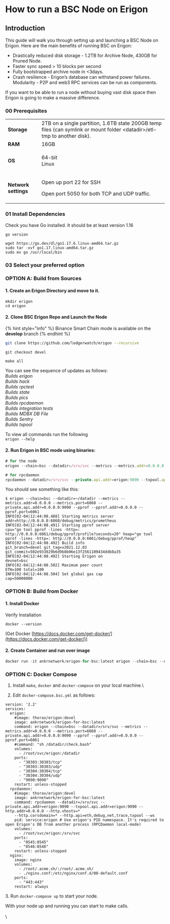 # How to run a BSC Node on Erigon

## Introduction&#x20;

This guide will walk you through setting up and launching a BSC Node on Erigon. Here are the main benefits of running BSC on Erigon:

* Drastically reduced disk storage - 1.2TB for Archive Node, 430GB for Pruned Node.&#x20;
* Faster sync speed > 10 blocks per second&#x20;
* Fully bootstrapped archive node in <3days.&#x20;
* Crash resilience - Erigon’s database can withstand power failures. Modularity - P2P and web3 RPC services can be run as components.

If you want to be able to run a node without buying vast disk space then Erigon is going to make a massive difference.

### **00 Prerequisites**

|                      |                                                                                                                           |
| -------------------- | ------------------------------------------------------------------------------------------------------------------------- |
| **Storage**          | 2TB on a single partition, 1.6TB state 200GB temp files (can symlink or mount folder \<datadir>/etl-tmp to another disk). |
| **RAM**              | 16GB                                                                                                                      |
| **OS**               | <p>64-bit <br>Linux</p>                                                                                                   |
| **Network settings** | <p>Open up port 22 for SSH</p><p>Open port 5050 for both TCP and UDP traffic.</p>                                         |

### **01 Install Dependencies**

Check you have Go installed. It should be at least version 1.16&#x20;

```
go version 
```

```
wget https://go.dev/dl/go1.17.6.linux-amd64.tar.gz
sudo tar -xvf go1.17.linux-amd64.tar.gz
sudo mv go /usr/local/bin
```

### 03 Select your preferred option

### OPTION A: Build from Sources

#### **1. Create an Erigon Directory and move to it.**

```
mkdir erigon
cd erigon
```

#### **2. Clone BSC Erigon Repo and Launch the Node**

{% hint style="info" %}
Binance Smart Chain mode is available on the **develop** branch
{% endhint %}

```bash
git clone https://github.com/ledgerwatch/erigon --recursive
```

```
git checkout devel
```

```
make all
```

You can see the sequence of updates as follows:\
_Builds erigon_\
_Builds hack_\
_Builds rpctest_\
_Builds state_\
_Builds pics_\
_Builds rpcdaemon_\
_Builds integration tests_\
_Builds MDBX DB File_\
_Builds Sentry_\
_Builds txpool_

To view all commands run the following\
`erigon --help`

#### 2. Run Erigon in BSC mode using binaries:

```javascript
# for the node
erigon --chain=bsc --datadir=/srv/svc --metrics --metrics.addr=0.0.0.0 --metrics.port=6060 --private.api.addr=0.0.0.0:9090 --pprof --pprof.addr=0.0.0.0 --pprof.port=6061

# for rpcdaemon
rpcdaemon --datadir=/srv/svc --private.api.addr=erigon:9090 --txpool.api.addr=erigon:9090 --http.addr=0.0.0.0 --http.vhosts=* --http.corsdomain=* --http.api=eth,debug,net,trace,txpool --ws
```

You should see something like this:

```shell
$ erigon --chain=bsc --datadir=~/datadir --metrics --metrics.addr=0.0.0.0 --metrics.port=6060 --private.api.addr=0.0.0.0:9090 --pprof --pprof.addr=0.0.0.0 --pprof.port=6061
INFO[02-04|12:44:08.488] Starting metrics server                  addr=http://0.0.0.0:6060/debug/metrics/prometheus
INFO[02-04|12:44:08.491] Starting pprof server                    cpu="go tool pprof -lines -http=: http://0.0.0.0:6061/debug/pprof/profile?seconds=20" heap="go tool pprof -lines -http=: http://0.0.0.0:6061/debug/pprof/heap"
INFO[02-04|12:44:08.492] Build info                               git_branch=devel git_tag=v2021.12.03 git_commit=502e933029b6d9b8b06e13f2561109434ddb8a35
INFO[02-04|12:44:08.492] Starting Erigon on                       devnet=bsc
INFO[02-04|12:44:08.502] Maximum peer count                       ETH=100 total=100
INFO[02-04|12:44:08.504] Set global gas cap                       cap=50000000
```

### OPTION B: Build from Docker

#### 1.  Install Docker

Verify Installation&#x20;

```
docker --version
```

(Get Docker [https://docs.docker.com/get-docker/](https://docs.docker.com/get-docker/))

#### 2. Create Container and run over image

```javascript
docker run -it ankrnetwork/erigon-for-bsc:latest erigon --chain=bsc --datadir=/srv/svc --metrics --metrics.addr=0.0.0.0 --metrics.port=6060 --private.api.addr=0.0.0.0:9090 --pprof --pprof.addr=0.0.0.0 --pprof.port=6061
```

### &#x20;OPTION C: Docker Compose&#x20;

1. Install `make`, `docker` and `docker-compose` on your local machine.\

2. Edit `docker-compose.bsc.yml` as follows:

```shell
version: '2.2'
services:
  erigon:
    #image: thorax/erigon:devel
    image: ankrnetwork/erigon-for-bsc:latest
    command: erigon --chain=bsc --datadir=/srv/svc --metrics --metrics.addr=0.0.0.0 --metrics.port=6060 --private.api.addr=0.0.0.0:9090 --pprof --pprof.addr=0.0.0.0 --pprof.port=6061
    #command: "sh /datadir/check.bash"
    volumes:
      - /root/svc/erigon:/datadir
    ports:
      - "30303:30303/tcp"
      - "30303:30303/udp"
      - "30304:30304/tcp"
      - "30304:30304/udp"
      - "9090:9090"
    restart: unless-stopped
  rpcdaemon:
    #image: thorax/erigon:devel
    image: ankrnetwork/erigon-for-bsc:latest
    command: rpcdaemon --datadir=/srv/svc --private.api.addr=erigon:9090 --txpool.api.addr=erigon:9090 --http.addr=0.0.0.0 --http.vhosts=* 
    --http.corsdomain=* --http.api=eth,debug,net,trace,txpool --ws
    pid: service:erigon # Use erigon's PID namespace. It's required to open Erigon's DB from another process (RPCDaemon local-mode)
    volumes:
      - /root/svc/erigon:/srv/svc
    ports:
      - "8545:8545"
      - "8546:8546"
    restart: unless-stopped
  nginx:
    image: nginx
    volumes:
      - /root/.acme.sh/:/root/.acme.sh/
      - ./nginx.conf:/etc/nginx/conf.d/00-default.conf
    ports:
      - "443:443"
    restart: always
```

3\. Run `docker-compose up` to start your node.

With your node up and running you can start to make calls.\
\
\
